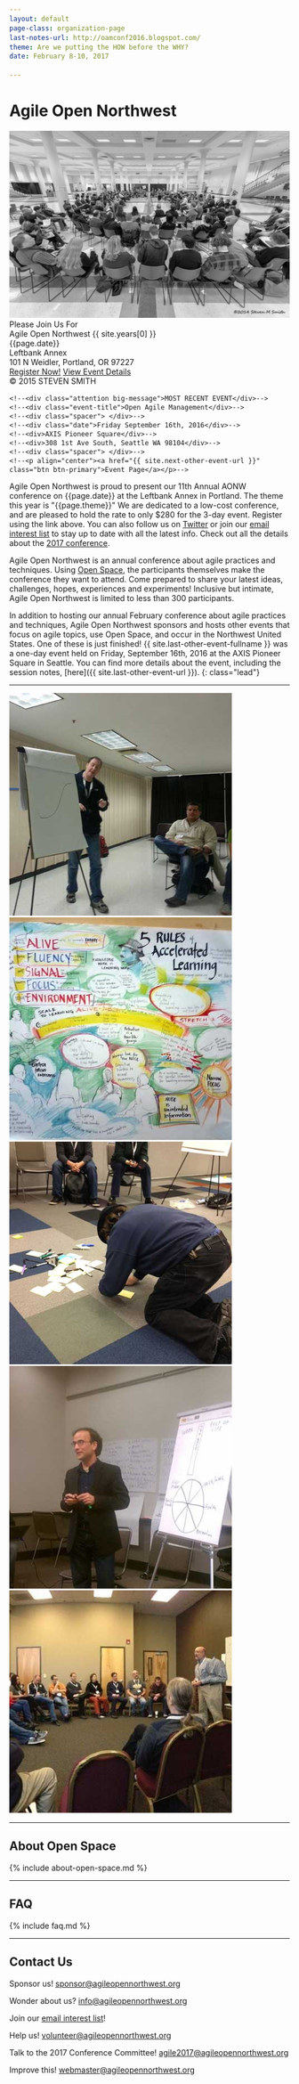 ```yaml
---
layout: default
page-class: organization-page
last-notes-url: http://oamconf2016.blogspot.com/
theme: Are we putting the HOW before the WHY?
date: February 8-10, 2017

---
```


<h1 id="about_us">Agile Open Northwest <small></small></h1>

<div class="banner homepage-banner">
  <img src="/img/circle.jpg" class="background"/>
  <div class="darken"></div>
  <div class="words">
    <div class="attention big-message">Please Join Us For</div>
    <div class="event-title">Agile Open Northwest {{ site.years[0] }}</div>
    <div class="spacer"> </div>
    <div class="date">{{page.date}}</div>
    <div>Leftbank Annex</div>
    <div>101 N Weidler, Portland, OR 97227</div>
    <div class="spacer"> </div>
<!--<a href="" class="btn btn-primary">Registration closed - hope to see you there!</a> -->
<!--<a href="" target="_blank" class="btn btn-primary">Registration opens November 4, 2016 at 11:04 a.m. Pacific</a> -->
<a href="https://aonw2017.eventbrite.com" target="_blank" class="btn btn-primary">Register Now!</a>
<a href="/{{ site.years[0] }}">View Event Details</a> 
    <!--<p align="center"><a href="/{{ site.years[0] }}" class="btn btn-primary">Event Page</a></p>-->
  </div>
  <div class="attribution">&copy; 2015 STEVEN SMITH</div>
</div>

<!--<div class="banner homepage-banner">-->
  <!--<img src="/img/circle.jpg" class="background"/>-->
  <!--<div class="darken"></div>-->
  <!--<div class="words">-->
    <!--<div class="attention big-message">MOST RECENT EVENT</div>-->
    <!--<div class="event-title">Open Agile Management</div>-->
    <!--<div class="spacer"> </div>-->
    <!--<div class="date">Friday September 16th, 2016</div>-->
    <!--<div>AXIS Pioneer Square</div>-->
    <!--<div>308 1st Ave South, Seattle WA 98104</div>-->
    <!--<div class="spacer"> </div>-->
    <!--<p align="center"><a href="{{ site.next-other-event-url }}" class="btn btn-primary">Event Page</a></p>-->
  <!--</div>-->
  <!--<div class="attribution">&copy; 2015 STEVEN SMITH</div>-->
<!--</div>-->

<p>Agile Open Northwest is proud to present our 11th Annual AONW conference on {{page.date}} at the Leftbank Annex in Portland. 
The theme this year is "{{page.theme}}" We are dedicated to a low-cost conference, and are pleased to hold the rate
to only $280 for the 3-day event. Register using the link above. You can also follow us on
<a href="http://twitter.com/aonw">Twitter</a> or join our
<a href="mailto:info@AgileOpenNorthwest.org?subject=Please%20add%20me%20to%20the%20AONW%20interest%20list&amp;body=Please%20add%20my%20email%20address%20to%20the%20AONW%20interest%20list!">email interest list</a>
 to stay up to date with all the latest info. Check out all the details about the <a href="/2017">2017 conference</a>.
</p>

Agile Open Northwest is an annual conference about agile practices and techniques. Using [Open Space](#about_open_space), the participants themselves
make the conference they want to attend. Come prepared to share your latest ideas, challenges, hopes, experiences and experiments! Inclusive but intimate,
Agile Open Northwest is limited to less than 300 participants.

In addition to hosting our annual February conference about agile practices and techniques, Agile Open Northwest sponsors and hosts other events that
focus on agile topics, use Open Space, and occur in the Northwest United States. One of these is just finished! {{ site.last-other-event-fullname }} was 
a one-day event held on Friday, September 16th, 2016 at the AXIS Pioneer Square in Seattle. You can find more details about the event, including the session notes, [here]({{ site.last-other-event-url }}). 
{: class="lead"}

---
<!--<div>-->
<!--<p>Thank you to all who attended AONW 2016 in Seattle. You can still view <a href="{{ page.last-notes-url }}">session notes</a> or other details about the <a href="/2016">2016 conference</a>. Our next annual conference will be AONW 2017 in Portland, OR, to be held in February 2017. Follow us on-->
<!--<a href="http://twitter.com/aonw">Twitter</a> or join our-->
<!--<a href="mailto:info@AgileOpenNorthwest.org?subject=Please%20add%20me%20to%20the%20AONW%20interest%20list&amp;body=Please%20add%20my%20email%20address%20to%20the%20AONW%20interest%20list!">email interest list</a>-->
 <!--to stay up to date with all the latest info.-->
 <!--</p>-->

<!--<p>Agile Open Northwest is proud to present our 10th Annual AONW conference on February 3-5, 2016 at the Seattle Center Exhibition Hall, and we are sold our already! We are dedicated to a low-cost conference, and are pleased to hold the rate-->
<!--to only $250 for the 3-day event. Follow us on-->
<!--<a href="http://twitter.com/aonw">Twitter</a> or join our-->
<!--<a href="mailto:info@AgileOpenNorthwest.org?subject=Please%20add%20me%20to%20the%20AONW%20interest%20list&amp;body=Please%20add%20my%20email%20address%20to%20the%20AONW%20interest%20list!">email interest list</a>-->
 <!--to stay up to date with all the latest info. You can also read more details about the <a href="/2016">2016 conference</a>.-->
 <!--</p>-->
 
<!--</div>-->

<div class="faces-5">
  <img src="/img/faces/a.jpg" alt="" class="face" />
  <img src="/img/faces/b.jpg" alt="" class="face" />
  <img src="/img/faces/c.jpg" alt="" class="face" />
  <img src="/img/faces/d.jpg" alt="" class="face" />
  <img src="/img/faces/e.jpg" alt="" class="face" />
</div>

<hr class="section"/>
<h2 id="about_open_space">About Open Space</h2>

{% include about-open-space.md %}


<hr class="section"/>
<h2 id="faq">FAQ</h2>

{% include faq.md %}


<hr class="section"/>
<h2 id="contact_us">Contact Us</h2>

Sponsor us!
[sponsor@agileopennorthwest.org](mailto:sponsor@agileopennorthwest.org)

Wonder about us?
[info@agileopennorthwest.org](mailto:info@agileopennorthwest.org)

Join our
[email interest list](mailto:info@AgileOpenNorthwest.org?subject=Please%20add%20me%20to%20the%20AONW%20interest%20list&amp;body=Please%20add%20my%20email%20address%20to%20the%20AONW%20interest%20list%20so%20I%20can%20be%20the%20first%20to%20hear%20the%20details!)!

Help us!
[volunteer@agileopennorthwest.org](mailto:volunteer@agileopennorthwest.org)

Talk to the 2017 Conference Committee!
[agile2017@agileopennorthwest.org](mailto:agile2017@agileopennorthwest.org)

Improve this!
[webmaster@agileopennorthwest.org](mailto:webmaster@agileopennorthwest.org)
